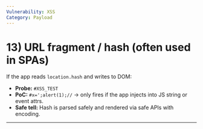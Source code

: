 ```yaml
---
Vulnerability: XSS
Category: Payload
---
```

# 13) **URL fragment / hash** (often used in SPAs)

If the app reads `location.hash` and writes to DOM:

- **Probe:** `#XSS_TEST`
- **PoC:** `#x=';alert(1);//` → only fires if the app injects into JS string or event attrs.
- **Safe tell:** Hash is parsed safely and rendered via safe APIs with encoding.

---
